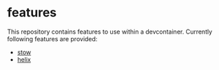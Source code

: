 # features

This repository contains features to use within a devcontainer. Currently following features are provided:

- [stow](https://github.com/kreemer/features/blob/main/src/stow/README.md)
- [helix](https://github.com/kreemer/features/blob/main/src/helix/README.md)
